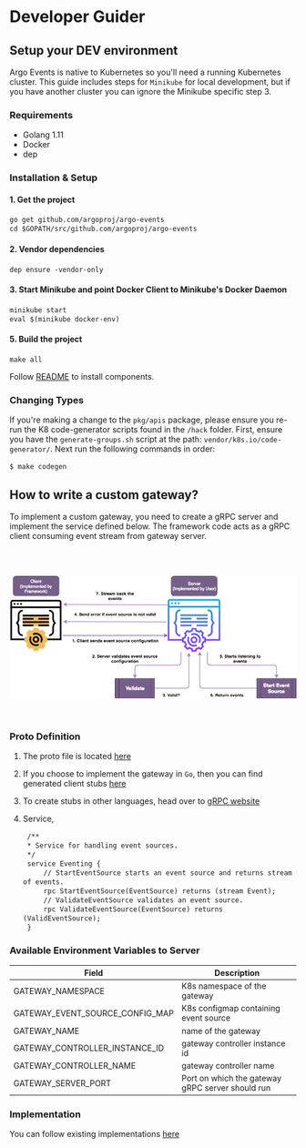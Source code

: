 # Developer Guider

## Setup your DEV environment
Argo Events is native to Kubernetes so you'll need a running Kubernetes cluster. This guide includes steps for `Minikube` for local development, but if you have another cluster you can ignore the Minikube specific step 3.

### Requirements
- Golang 1.11
- Docker
- dep

### Installation & Setup

#### 1. Get the project
```
go get github.com/argoproj/argo-events
cd $GOPATH/src/github.com/argoproj/argo-events
```

#### 2. Vendor dependencies
```
dep ensure -vendor-only
```

#### 3. Start Minikube and point Docker Client to Minikube's Docker Daemon
```
minikube start
eval $(minikube docker-env)
```

#### 5. Build the project
```
make all
```

Follow [README](README.md#install) to install components.

### Changing Types
If you're making a change to the `pkg/apis`  package, please ensure you re-run the K8 code-generator scripts found in the `/hack` folder. First, ensure you have the `generate-groups.sh` script at the path: `vendor/k8s.io/code-generator/`. Next run the following commands in order:
```
$ make codegen
```


## How to write a custom gateway?
To implement a custom gateway, you need to create a gRPC server and implement the service defined below.
The framework code acts as a gRPC client consuming event stream from gateway server.

<br/>
<br/>

<p align="center">
  <img src="https://github.com/argoproj/argo-events/blob/master/docs/assets/custom-gateway.png?raw=true" alt="Sensor"/>
</p>

<br/>

### Proto Definition
1. The proto file is located [here](https://github.com/argoproj/argo-events/blob/master/gateways/eventing.proto) 

2. If you choose to implement the gateway in `Go`, then you can find generated client stubs [here](https://github.com/argoproj/argo-events/blob/master/gateways/eventing.pb.go)

3. To create stubs in other languages, head over to [gRPC website](https://grpc.io/)

4. Service,

        /**
        * Service for handling event sources.
        */
        service Eventing {
            // StartEventSource starts an event source and returns stream of events.
            rpc StartEventSource(EventSource) returns (stream Event);
            // ValidateEventSource validates an event source.
            rpc ValidateEventSource(EventSource) returns (ValidEventSource);
        }


### Available Environment Variables to Server
 
 | Field                           | Description                                      |
 | ------------------------------- | ------------------------------------------------ |
 | GATEWAY_NAMESPACE               | K8s namespace of the gateway                     |
 | GATEWAY_EVENT_SOURCE_CONFIG_MAP | K8s configmap containing event source            |
 | GATEWAY_NAME                    | name of the gateway                              |
 | GATEWAY_CONTROLLER_INSTANCE_ID  | gateway controller instance id                   |
 | GATEWAY_CONTROLLER_NAME         | gateway controller name                          |
 | GATEWAY_SERVER_PORT             | Port on which the gateway gRPC server should run |
 
### Implementation
 You can follow existing implementations [here](https://github.com/argoproj/argo-events/tree/master/gateways/core)
